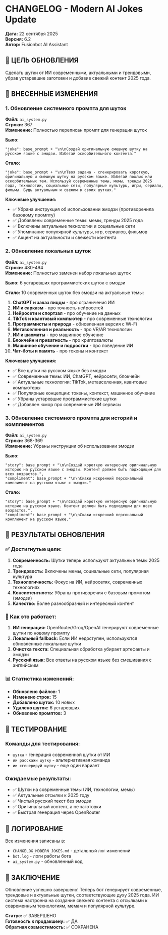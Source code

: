 # CHANGELOG - Modern AI Jokes Update
**Дата:** 22 сентября 2025  
**Версия:** 6.2  
**Автор:** Fusionbot AI Assistant  

## 🎯 ЦЕЛЬ ОБНОВЛЕНИЯ
Сделать шутки от ИИ современными, актуальными и трендовыми, убрав устаревшие заготовки и добавив свежий контент 2025 года.

## 🔧 ВНЕСЕННЫЕ ИЗМЕНЕНИЯ

### 1. Обновление системного промпта для шуток
**Файл:** `ai_system.py`  
**Строки:** 367  
**Изменение:** Полностью переписан промпт для генерации шуток

**Было:**
```
"joke": base_prompt + "\n\nСоздай оригинальную смешную шутку на русском языке с эмодзи. Избегай оскорбительного контента."
```

**Стало:**
```
"joke": base_prompt + "\n\nТвоя задача - сгенерировать короткую, оригинальную и смешную шутку на русском языке. Избегай пошлых или оскорбительных тем. Используй современные темы, мемы, тренды 2025 года, технологии, социальные сети, популярные культуры, игры, сериалы, фильмы. Будь актуальным и свежим в своих шутках."
```

**Ключевые улучшения:**
- ✅ Убрана инструкция об использовании эмодзи (противоречила базовому промпту)
- ✅ Добавлены современные темы: мемы, тренды 2025 года
- ✅ Включены актуальные технологии и социальные сети
- ✅ Упоминание популярной культуры, игр, сериалов, фильмов
- ✅ Акцент на актуальности и свежести контента

### 2. Обновление локальных шуток
**Файл:** `ai_system.py`  
**Строки:** 480-494  
**Изменение:** Полностью заменен набор локальных шуток

**Было:** 6 устаревших программистских шуток с эмодзи

**Стало:** 10 современных шуток без эмодзи на актуальные темы:

1. **ChatGPT и заказ пиццы** - про ограничения ИИ
2. **ИИ и сарказм** - про точность нейросетей
3. **Нейросети и спортзал** - про обучение на данных
4. **TikTok и квантовый компьютер** - про современные технологии
5. **Программисты и природа** - обновленная версия с Wi-Fi
6. **Метавселенная и реальность** - про VR/AR технологии
7. **ИИ и шахматы** - про машинное обучение
8. **Блокчейн и приватность** - про криптовалюты
9. **Машинное обучение и подростки** - про поведение ИИ
10. **Чат-боты и память** - про токены и контекст

**Ключевые улучшения:**
- ✅ Все шутки на русском языке без эмодзи
- ✅ Современные темы: ИИ, ChatGPT, нейросети, блокчейн
- ✅ Актуальные технологии: TikTok, метавселенная, квантовые компьютеры
- ✅ Популярные концепции: токены, контекст, машинное обучение
- ✅ Убраны устаревшие программистские шутки
- ✅ Добавлен юмор про современные ИИ сервисы

### 3. Обновление системного промпта для историй и комплиментов
**Файл:** `ai_system.py`  
**Строки:** 368-369  
**Изменение:** Убраны инструкции об использовании эмодзи

**Было:**
```
"story": base_prompt + "\n\nСоздай короткую интересную оригинальную историю на русском языке с эмодзи. Контент должен быть подходящим для всех возрастов.",
"compliment": base_prompt + "\n\nСкажи искренний персональный комплимент на русском языке с эмодзи."
```

**Стало:**
```
"story": base_prompt + "\n\nСоздай короткую интересную оригинальную историю на русском языке. Контент должен быть подходящим для всех возрастов.",
"compliment": base_prompt + "\n\nСкажи искренний персональный комплимент на русском языке."
```

## 🎯 РЕЗУЛЬТАТЫ ОБНОВЛЕНИЯ

### ✅ Достигнутые цели:
1. **Современность:** Шутки теперь используют актуальные темы 2025 года
2. **Трендовость:** Включены мемы, социальные сети, популярная культура
3. **Технологичность:** Фокус на ИИ, нейросетях, современных технологиях
4. **Консистентность:** Убраны противоречия с базовым промптом (эмодзи)
5. **Качество:** Более разнообразный и интересный контент

### 🔄 Как это работает:
1. **ИИ генерация:** OpenRouter/Groq/OpenAI генерируют современные шутки по новому промпту
2. **Локальный fallback:** Если ИИ недоступен, используются обновленные локальные шутки
3. **Очистка текста:** Специальная обработка убирает артефакты и эмодзи
4. **Русский язык:** Все ответы на русском языке без смешивания с английским

### 📊 Статистика изменений:
- **Обновлено файлов:** 1
- **Изменено строк:** 15
- **Добавлено шуток:** 10 новых
- **Удалено шуток:** 6 устаревших
- **Обновлено промптов:** 3

## 🚀 ТЕСТИРОВАНИЕ

### Команды для тестирования:
- `шутка` - генерация современной шутки от ИИ
- `ии расскажи шутку` - альтернативная команда
- `ии сгенерируй шутку` - еще один вариант

### Ожидаемые результаты:
- ✅ Шутки на современные темы (ИИ, технологии, мемы)
- ✅ Актуальные отсылки к 2025 году
- ✅ Чистый русский текст без эмодзи
- ✅ Оригинальный контент, а не заготовки
- ✅ Быстрая генерация через OpenRouter

## 📝 ЛОГИРОВАНИЕ

Все изменения записаны в:
- `CHANGELOG_MODERN_JOKES.md` - детальный лог изменений
- `bot.log` - логи работы бота
- `ai_system.py` - обновленный код

## 🎉 ЗАКЛЮЧЕНИЕ

Обновление успешно завершено! Теперь бот генерирует современные, трендовые и актуальные шутки, соответствующие духу 2025 года. ИИ система настроена на создание свежего контента с отсылками к современным технологиям, мемам и популярной культуре.

**Статус:** ✅ ЗАВЕРШЕНО  
**Готовность к продакшену:** ✅ ДА  
**Обратная совместимость:** ✅ СОХРАНЕНА
